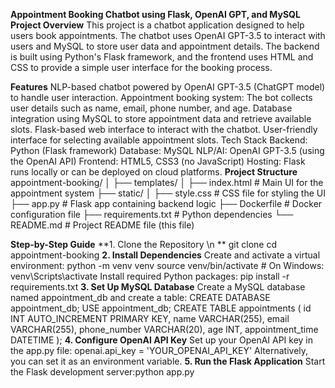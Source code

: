 **Appointment Booking Chatbot using Flask, OpenAI GPT, and MySQL**
**Project Overview**
This project is a chatbot application designed to help users book appointments. The chatbot uses OpenAI GPT-3.5 to interact with users and MySQL to store user data and appointment details. The backend is built using Python's Flask framework, and the frontend uses HTML and CSS to provide a simple user interface for the booking process.

**Features**
    NLP-based chatbot powered by OpenAI GPT-3.5 (ChatGPT model) to handle user interaction.
    Appointment booking system: The bot collects user details such as name, email, phone number, and age.
    Database integration using MySQL to store appointment data and retrieve available slots.
    Flask-based web interface to interact with the chatbot.
    User-friendly interface for selecting available appointment slots.
Tech Stack
    Backend: Python (Flask framework)
    Database: MySQL
    NLP/AI: OpenAI GPT-3.5 (using the OpenAI API)
    Frontend: HTML5, CSS3 (no JavaScript)
    Hosting: Flask runs locally or can be deployed on cloud platforms.
**Project Structure**
        appointment-booking/
        │
        ├── templates/
        │   ├── index.html     # Main UI for the appointment system
        ├── static/
        │   ├── style.css      # CSS file for styling the UI
        ├── app.py             # Flask app containing backend logic
        ├── Dockerfile         # Docker configuration file
        ├── requirements.txt   # Python dependencies
        └── README.md          # Project README file (this file)

**Step-by-Step Guide**
**1. Clone the Repository \n **
    git clone <repository-url>
    cd appointment-booking
**2. Install Dependencies**
    Create and activate a virtual environment:
    python -m venv venv
    source venv/bin/activate  # On Windows: venv\Scripts\activate
Install required Python packages:
pip install -r requirements.txt
**3. Set Up MySQL Database**
Create a MySQL database named appointment_db and create a table:
CREATE DATABASE appointment_db;
USE appointment_db;
CREATE TABLE appointments (
    id INT AUTO_INCREMENT PRIMARY KEY,
    name VARCHAR(255),
    email VARCHAR(255),
    phone_number VARCHAR(20),
    age INT,
    appointment_time DATETIME
);
**4. Configure OpenAI API Key**
        Set up your OpenAI API key in the app.py file: openai.api_key = 'YOUR_OPENAI_API_KEY'
        Alternatively, you can set it as an environment variable.
**5. Run the Flask Application**
Start the Flask development server:python app.py


